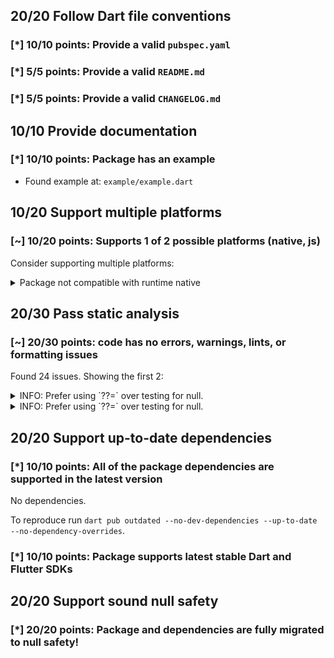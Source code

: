 ## 20/20 Follow Dart file conventions

### [*] 10/10 points: Provide a valid `pubspec.yaml`


### [*] 5/5 points: Provide a valid `README.md`


### [*] 5/5 points: Provide a valid `CHANGELOG.md`


## 10/10 Provide documentation

### [*] 10/10 points: Package has an example

* Found example at: `example/example.dart`

## 10/20 Support multiple platforms

### [~] 10/20 points: Supports 1 of 2 possible platforms (native, **js**)

Consider supporting multiple platforms:

<details>
<summary>
Package not compatible with runtime native
</summary>

Because:
* `package:dnd/dnd.dart` that imports:
* `dart:js`
</details>

## 20/30 Pass static analysis

### [~] 20/30 points: code has no errors, warnings, lints, or formatting issues

Found 24 issues. Showing the first 2:

<details>
<summary>
INFO: Prefer using `??=` over testing for null.
</summary>

`lib/src/draggable.dart:82:5`

```
   ╷
82 │ ┌     if (_onDragStart == null) {
83 │ │       _onDragStart = StreamController<DraggableEvent>.broadcast(
84 │ │           sync: true, onCancel: () => _onDragStart = null);
85 │ └     }
   ╵
```

To reproduce make sure you are using [pedantic](https://pub.dev/packages/pedantic#using-the-lints) and run `dartanalyzer lib/src/draggable.dart`
</details>
<details>
<summary>
INFO: Prefer using `??=` over testing for null.
</summary>

`lib/src/draggable.dart:91:5`

```
   ╷
91 │ ┌     if (_onDrag == null) {
92 │ │       _onDrag = StreamController<DraggableEvent>.broadcast(
93 │ │           sync: true, onCancel: () => _onDrag = null);
94 │ └     }
   ╵
```

To reproduce make sure you are using [pedantic](https://pub.dev/packages/pedantic#using-the-lints) and run `dartanalyzer lib/src/draggable.dart`
</details>

## 20/20 Support up-to-date dependencies

### [*] 10/10 points: All of the package dependencies are supported in the latest version

No dependencies.

To reproduce run `dart pub outdated --no-dev-dependencies --up-to-date --no-dependency-overrides`.


### [*] 10/10 points: Package supports latest stable Dart and Flutter SDKs


## 20/20 Support sound null safety

### [*] 20/20 points: Package and dependencies are fully migrated to null safety!
